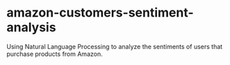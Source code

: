 # amazon-customers-sentiment-analysis

Using Natural Language Processing to analyze the sentiments of users that purchase products from Amazon.
